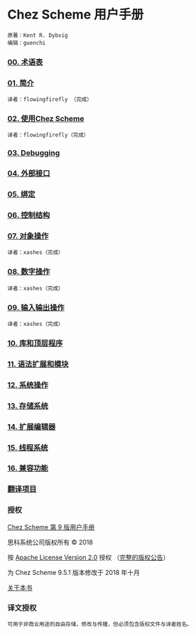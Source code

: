 # Chez Scheme 用户手册

```
原著：Kent R. Dybvig
编辑：guenchi
```

### [00. 术语表](00.Terminology.md)


### [01. 简介](01.Introduction.md)

```
译者：flowingfirefly （完成）
```

### [02. 使用Chez Scheme](02.UsingChezScheme.md)

```
译者：flowingfirefly（完成）
```

### [03. Debugging](03.Debugging.md)

### [04. 外部接口](04.ForeignInterface.md)

### [05. 绑定](05.BindingForms.md)

### [06. 控制结构](06.ControlStructures.md)

### [07. 对象操作](07.OperationsOnObjects.md)

```
译者：xashes（完成）
```

### [08. 数字操作](08.NumericOperations.md)

```
译者：xashes（完成）
```

### [09. 输入输出操作](09.InputOutputOperations.md)

```
译者：xashes（完成）
```

### [10. 库和顶层程序](10.LibrariesAndTop-levelPrograms.md)

### [11. 语法扩展和模块](11.SyntacticExtensionAndModules.md)

### [12. 系统操作](12.SystemOperations.md)

### [13. 存储系统](13.StorageManagement.md)

### [14. 扩展编辑器](14.ExpressionEditor.md)

### [15. 线程系统](15.ThreadSystem.md)

### [16. 兼容功能](16.CompatibilityFeatures.md)


### [翻译项目](README.md)


### 授权

[Chez Scheme 第 9 版用户手册](http://cisco.github.io/ChezScheme/csug9.5/index.html)

思科系统公司版权所有 © 2018

按  [ Apache License Version 2.0](http://www.apache.org/licenses/LICENSE-2.0) 授权 
（[完整的版权公告](http://cisco.github.io/ChezScheme/csug9.5/canned/copyright.html)）

为 Chez Scheme 9.5.1 版本修改于 2018 年十月

[关于本书](http://cisco.github.io/ChezScheme/csug9.5/canned/about.html)

### 译文授权

```
可用于非商业用途的自由存储，修改与传播，但必须包含版权文件与译者姓名。
```